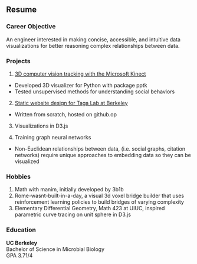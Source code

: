 ## Resume

### Career Objective

An engineer interested in making concise, accessible, and intuitive data visualizations for better reasoning complex relationships between data.

### Projects

1. [3D computer vision tracking with the Microsoft Kinect](https://github.com/Chaconine/Depth-tracking)



- Developed 3D visualizer for Python with package pptk
- Tested unsupervised methods for understanding social behaviors

2. [Static website design for Taga Lab at Berkeley](https://chaconine.github.io/research.html)
- Written from scratch, hosted on github.op

3. Visualizations in D3.js

4. Training graph neural networks 
- Non-Euclidean relationships between data, (i.e. social graphs, citation networks) require unique approaches to embedding data so they can be visualized 

### Hobbies

1. Math with manim, initially developed by 3b1b
2. Rome-wasnt-built-in-a-day, a visual 3d voxel bridge builder that uses reinforcement learning policies to build bridges of varying complexity
3. Elementary Differential Geometry, Math 423 at UIUC, inspired parametric curve tracing on unit sphere in D3.js

### Education
**UC Berkeley**<br/>
Bachelor of Science in Microbial Biology<br/>
GPA 3.71/4<br/>


